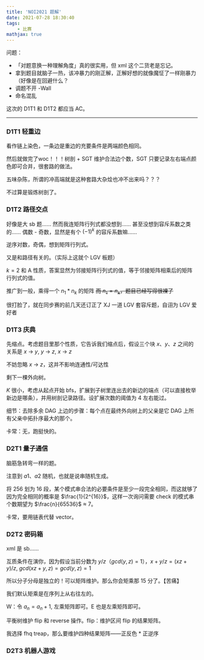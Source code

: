 ```yaml
---
title: 'NOI2021 题解'
date: 2021-07-28 18:30:40
tags:
    - 比赛
mathjax: true
---
```


问题：
- 「对题意换一种理解角度」真的很实用，但 xml 这个二货老是忘记。
- 拿到题目就脑子一热，该冲暴力的刚正解，正解好想的就像魔怔了一样刚暴力（好像是在回避什么？
- 调题不开 -Wall
- 命名混乱

这次的 D1T1 和 D1T2 都应当 AC。

----

### D1T1 轻重边

看作链上染色，一条边是重边的充要条件是两端颜色相同。

然后就做完了woc！！！树剖 + SGT 维护合法边个数，SGT 只要记录左右端点颜色即可合并，很套路的做法。

五味杂陈，所谓的冲高端就是这种套路大杂烩也冲不出来吗？？？

不过算是锻炼树剖了。

### D1T2 路径交点

好像是大 sb 题…… 然而我连矩阵行列式都没想到…… 甚至没想到容斥系数之类的…… 偶数 - 奇数，显然是有个 $(-1)^k$ 的容斥系数嘛……

逆序对数，奇偶，想到矩阵行列式。

又是和路径有关的。（实际上这就个 LGV 板题）

$k = 2$ 和 A 性质，答案显然为邻接矩阵行列式的值，等于邻接矩阵相乘后的矩阵行列式的值。

推广到一般，乘得一个 $n_1 * n_k$ 的矩阵 ~~而 $n_1 = n_k$，题目已经写得很裸了~~

很打脸了，就在同步赛的前几天还订正了 XJ 一道 LGV 套容斥题，自诩为 LGV 爱好者

### D1T3 庆典

先缩点。考虑题目里那个性质，它告诉我们缩点后，假设三个块 $x$、$y$、$z$ 之间的关系是 $x$ -> $y$, $y$ -> $z$, $x$ -> $z$

不妨忽略 $x$ -> $z$，这并不影响连通性/可达性

剩下一棵外向树。

$K$ 很小，考虑从起点开始 bfs，扩展到子树里连出去的新边的端点（可以直接枚举新边是哪条），并用树剖记录路径。设扩展次数的阈值为 $4$ 左右能过。

细节：去除多余 DAG 上边的步骤：每个点在最终外向树上的父亲是它 DAG 上所有父亲中拓扑序最大的那个。

卡常：无，跑挺快的。

### D2T1 量子通信

脑筋急转弯一样的题。

注意到 $a1$、$a2$ 随机，也就是说串随机生成。

将 $256$ 划为 $16$ 段，某个模式串合法的必要条件是至少一段完全相同，而这就够了因为完全相同的概率是 $\frac{1}{2^{16}}$，这样一次询问需要 check 的模式串个数期望为 $\frac{n}{65536}$ ≈ $7$。

卡常，要用链表代替 vector。

### D2T2 密码箱

xml 是 sb……

互质条件在演你，因为假设当前分数为 $y/z$（$gcd(y, z) = 1$），$x + y/z = (xz + y)/z$, $gcd(xz + y, z) = gcd(y, z) = 1$

所以分子分母是独立的！可以矩阵维护。那么你会矩乘那 $15$ 分了。【苦痛】

我们默认矩乘是在序列上从右往左的。

W：令 $a_n = a_n + 1$, 左乘矩阵即可。E 也是左乘矩阵即可。

平衡树维护 flip 和 reverse 操作。flip：维护区间 flip 的结果矩阵。

我选择 fhq treap，那么要维护四种结果矩阵——正反色 $*$ 正逆序

### D2T3 机器人游戏